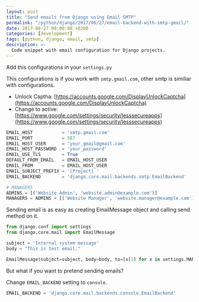 ```yaml
---
layout: post
title: "Send emails from Django using Gmail SMTP"
permalink: "/python/django/2017/06/27/email-backend-with-smtp-gmail/"
date: 2017-06-27 00:00:00 +0200
categories: [development]
tags: [python, django, email, smtp]
description: >-
  Code snippet with email configuration for Django projects.
---
```


Add this configurations in your `settings.py`

This configurations is if you work with `smtp.gmail.com`, other smtp is similiar with configurations.

* Unlock Captha: [https://accounts.google.com/DisplayUnlockCaptcha](https://accounts.google.com/DisplayUnlockCaptcha)
* Change to active: [https://www.google.com/settings/security/lesssecureapps](https://www.google.com/settings/security/lesssecureapps)

```python
EMAIL_HOST           = 'smtp.gmail.com'
EMAIL_PORT           = 587
EMAIL_HOST_USER      = 'your_gmail@gmail.com'
EMAIL_HOST_PASSWORD  = 'your_password'
EMAIL_USE_TLS        = True
DEFAULT_FROM_EMAIL   = EMAIL_HOST_USER
EMAIL_FROM           = EMAIL_HOST_USER
EMAIL_SUBJECT_PREFIX = '[Project] '
EMAIL_BACKEND        = 'django.core.mail.backends.smtp.EmailBackend'

# MANAGERS
ADMINS = [('Website Admin', 'website.admin@example.com')]
MANAGERS = ADMINS + [('Website Manager', 'website.manager@example.com')]
```

Sending email is as easy as creating EmailMessage object and calling send method on it.

```python
from django.conf import settings
from django.core.mail import EmailMessage

subject = 'Internal system message'
body = "This is test email."

EmailMessage(subject=subject, body=body, to=[x[1] for x in settings.MANAGERS]).send()
```

But what if you want to pretend sending emails?

Change `EMAIL_BACKEND` setting to `console`.

```python
EMAIL_BACKEND = 'django.core.mail.backends.console.EmailBackend'
```
